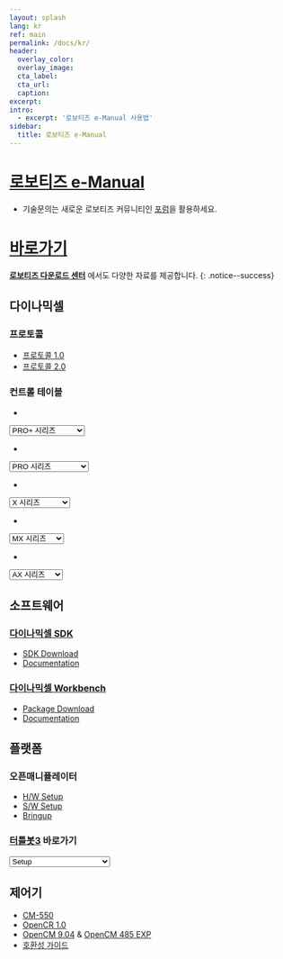 ```yaml
---
layout: splash
lang: kr
ref: main
permalink: /docs/kr/
header:
  overlay_color:
  overlay_image:
  cta_label:
  cta_url:
  caption:
excerpt:
intro:
  - excerpt: '로보티즈 e-Manual 사용법'
sidebar:
  title: 로보티즈 e-Manual
---
```


# [로보티즈 e-Manual](#로보티즈-e-manual)

- 기술문의는 새로운 로보티즈 커뮤니티인 [포럼]을 활용하세요.

# [바로가기](#바로가기)

**[로보티즈 다운로드 센터]** 에서도 다양한 자료를 제공합니다.
{: .notice--success}

## 다이나믹셀

### 프로토콜
- [프로토콜 1.0](/docs/kr/dxl/protocol1/)
- [프로토콜 2.0](/docs/kr/dxl/protocol2/)

### 컨트롤 테이블

-
<select id="pro_plus_ctrl_table_select" onchange="window.location.href=this.value;">
    <option selected disabled hidden>PRO+ 시리즈</option>
    <option value="/docs/kr/dxl/pro_plus/ph54-200-s500-r/#eeprom-영역">PH54-200-S500-R</option>
    <option value="/docs/kr/dxl/pro_plus/ph54-100-s500-r/#eeprom-영역">PH54-100-S500-R</option>
    <option value="/docs/kr/dxl/pro_plus/ph42-020-s300-r/#eeprom-영역">PH42-020-S300-R</option>
    <option value="/docs/kr/dxl/pro_plus/pm54-060-s250-r/#eeprom-영역">PM54-060-S250-R</option>
    <option value="/docs/kr/dxl/pro_plus/pm54-040-s250-r/#eeprom-영역">M54P-050-S250-R</option>
    <option value="/docs/kr/dxl/pro_plus/pm42-010-s260-r/#eeprom-영역">PM42-010-S260-R</option>
</select>

-
<select id="pro_ctrl_table_select" onchange="window.location.href=this.value;">
    <option selected disabled hidden>PRO 시리즈</option>
    <option value="/docs/kr/dxl/pro/h54-200-s500-ra/#eeprom-영역">H54-200-S500-R(A)</option>
    <option value="/docs/kr/dxl/pro/h54-100-s500-ra/#eeprom-영역">H54-100-S500-R(A)</option>
    <option value="/docs/kr/dxl/pro/h42-20-s300-ra/#eeprom-영역">H42-20-S300-R(A)</option>
    <option value="/docs/kr/dxl/pro/m54-60-s250-ra/#eeprom-영역">M54-60-S250-R(A)</option>
    <option value="/docs/kr/dxl/pro/m54-40-s250-ra/#eeprom-영역">M54-40-S250-R(A)</option>
    <option value="/docs/kr/dxl/pro/m42-10-s260-ra/#eeprom-영역">M42-10-S260-R(A)</option>
    <option value="/docs/kr/dxl/pro/h54-200-s500-r/#eeprom-영역">H54-200-S500-R</option>
    <option value="/docs/kr/dxl/pro/h54-100-s500-r/#eeprom-영역">H54-100-S500-R</option>
    <option value="/docs/kr/dxl/pro/h42-20-s300-r/#eeprom-영역">H42-20-S300-R</option>
    <option value="/docs/kr/dxl/pro/m54-60-s250-r/#eeprom-영역">M54-60-S250-R</option>
    <option value="/docs/kr/dxl/pro/m54-40-s250-r/#eeprom-영역">M54-40-S250-R</option>
    <option value="/docs/kr/dxl/pro/m42-10-s260-r/#eeprom-영역">M42-10-S260-R</option>
    <option value="/docs/kr/dxl/pro/l54-50-s500-r/#eeprom-영역">L54-50-S500-R</option>
    <option value="/docs/kr/dxl/pro/l54-50-s290-r/#eeprom-영역">L54-50-S290-R</option>
    <option value="/docs/kr/dxl/pro/l54-30-s500-r/#eeprom-영역">L54-30-S500-R</option>
    <option value="/docs/kr/dxl/pro/l54-30-s400-r/#eeprom-영역">L54-30-S400-R</option>
    <option value="/docs/kr/dxl/pro/l42-10-s300-r/#eeprom-영역">L42-10-S300-R</option>
</select>

-
<select id="x_ctrl_table_select" onchange="window.location.href=this.value;">
    <option selected disabled hidden>X 시리즈</option>
    <option value="/docs/kr/dxl/x/xl320/#eeprom-영역">XL-320</option>
    <option value="/docs/kr/dxl/x/xl430-w250/#eeprom-영역">XL430-W250</option>
    <option value="/docs/kr/dxl/x/2xl430-w250/#eeprom-영역">2XL430-W250</option>
    <option value="/docs/kr/dxl/x/xc430-w150/#eeprom-영역">XC430-W150</option>
    <option value="/docs/kr/dxl/x/xc430-w240/#eeprom-영역">XC430-W240</option>
    <option value="/docs/kr/dxl/x/xm430-w210/#eeprom-영역">XM430-W210</option>
    <option value="/docs/kr/dxl/x/xm430-w350/#eeprom-영역">XM430-W350</option>
    <option value="/docs/kr/dxl/x/xm540-w150/#eeprom-영역">XM540-W150</option>
    <option value="/docs/kr/dxl/x/xm540-w270/#eeprom-영역">XM540-W270</option>
    <option value="/docs/kr/dxl/x/xh430-w210/#eeprom-영역">XH430-W210</option>
    <option value="/docs/kr/dxl/x/xh430-w350/#eeprom-영역">XH430-W350</option>
    <option value="/docs/kr/dxl/x/xh430-v210/#eeprom-영역">XH430-V210</option>
    <option value="/docs/kr/dxl/x/xh430-v350/#eeprom-영역">XH430-V350</option>
    <option value="/docs/kr/dxl/x/xh540-w150/#eeprom-영역">XH540-W150</option>
    <option value="/docs/kr/dxl/x/xh540-w270/#eeprom-영역">XH540-W270</option>
    <option value="/docs/kr/dxl/x/xh540-v150/#eeprom-영역">XH540-V150</option>
    <option value="/docs/kr/dxl/x/xh540-v270/#eeprom-영역">XH540-V270</option>
</select>

-
<select id="mx_ctrl_table_select" onchange="window.location.href=this.value;">
    <option selected disabled hidden>MX 시리즈</option>
    <option value="/docs/kr/dxl/mx/mx-12w/#eeprom-영역">MX-12W</option>
    <option value="/docs/kr/dxl/mx/mx-28/#eeprom-영역">MX-28</option>
    <option value="/docs/kr/dxl/mx/mx-64/#eeprom-영역">MX-64</option>
    <option value="/docs/kr/dxl/mx/mx-106/#eeprom-영역">MX-106</option>
    <option value="/docs/kr/dxl/mx/mx-28-2/#eeprom-영역">MX-28(2.0)</option>
    <option value="/docs/kr/dxl/mx/mx-64-2/#eeprom-영역">MX-64(2.0)</option>
    <option value="/docs/kr/dxl/mx/mx-106-2/#eeprom-영역">MX-106(2.0)</option>
</select>

-
<select id="ax_ctrl_table_select" onchange="window.location.href=this.value;">
    <option selected disabled hidden>AX 시리즈</option>
    <option value="/docs/kr/dxl/ax/ax-12w/#eeprom-영역">AX-12W</option>
    <option value="/docs/kr/dxl/ax/ax-12a/#eeprom-영역">AX-12+/12A</option>
    <option value="/docs/kr/dxl/ax/ax-18a/#eeprom-영역">AX-18F/18A</option>
</select>

## 소프트웨어

### [다이나믹셀 SDK](#다이나믹셀-sdk)
- [SDK Download](https://github.com/ROBOTIS-GIT/DynamixelSDK/releases)
- [Documentation](/docs/en/software/dynamixel/dynamixel_sdk/overview/)

### [다이나믹셀 Workbench](#다이나믹셀-workbench)
- [Package Download](https://github.com/ROBOTIS-GIT/dynamixel-workbench)
- [Documentation](/docs/en/software/dynamixel/dynamixel_workbench/)

## 플랫폼

### 오픈매니퓰레이터
- [H/W Setup](/docs/en/platform/openmanipulator/#hardware-setup)
- [S/W Setup](/docs/en/platform/openmanipulator/#software-setup)
- [Bringup](/docs/en/platform/openmanipulator/#software-setup)

### [터틀봇3](#터틀봇3) 바로가기
<select id="turtlebot3_select" onchange="window.location.href=this.value;">
    <option value="/docs/en/platform/turtlebot3/setup/#setup">Setup</option>
    <option value="/docs/en/platform/turtlebot3/bringup/#bringup">Bring Up</option>
    <option value="/docs/en/platform/turtlebot3/basic_operation/#basic-operation">Basic Operation</option>
    <option value="/docs/en/platform/turtlebot3/slam/#slam">SLAM</option>
    <option value="/docs/en/platform/turtlebot3/navigation/#navigation">NAVIGATION</option>
    <option value="/docs/en/platform/turtlebot3/simulation/#simulation">SIMULATION</option>
    <option value="/docs/en/platform/turtlebot3/manipulation/#manipulation">MANIPULATION</option>
    <option value="/docs/en/platform/turtlebot3/autonomous_driving/#autonomous-driving">AUTONOMOUS DRIVING</option>
    <option value="/docs/en/platform/turtlebot3/machine_learning/#machine-learning">MACHINE LEARNING</option>
    <option value="/docs/en/platform/turtlebot3/learn/#learn">Lectures(Learn)</option>
</select>

## 제어기
- [CM-550](/docs/kr/parts/controller/cm-550/)
- [OpenCR 1.0](/docs/kr/parts/controller/opencr10/)
- [OpenCM 9.04](/docs/kr/parts/controller/opencm904/) & [OpenCM 485 EXP](/docs/kr/parts/controller/opencm485exp/)
- [호환성 가이드](/docs/kr/parts/controller/controller_compatibility/)



[AX-12W]: /docs/kr/dxl/ax/ax-12w/#eeprom-영역
[AX-12+/12A]: /docs/kr/dxl/ax/ax-12a/#eeprom-영역
[AX-18F/18A]: /docs/kr/dxl/ax/ax-18a/#eeprom-영역
[EX-106]: /docs/kr/dxl/ex/ex-106+/#eeprom-영역
[DX-113]: /docs/kr/dxl/dx/dx-113/#eeprom-영역
[DX-116]: /docs/kr/dxl/dx/dx-116/#eeprom-영역
[DX-117]: /docs/kr/dxl/dx/dx-117/#eeprom-영역
[RX-10]: /docs/kr/dxl/rx/rx-10/#eeprom-영역
[RX-24F]: /docs/kr/dxl/rx/rx-24f/#eeprom-영역
[RX-28]: /docs/kr/dxl/rx/rx-28/#eeprom-영역
[RX-64]: /docs/kr/dxl/rx/rx-64/#eeprom-영역
[MX-12W]: /docs/kr/dxl/mx/mx-12w/#eeprom-영역
[MX-28]: /docs/kr/dxl/mx/mx-28/#eeprom-영역
[MX-28(2.0)]: /docs/kr/dxl/mx/mx-28-2/#eeprom-영역
[MX-64]: /docs/kr/dxl/mx/mx-64/#eeprom-영역
[MX-64(2.0)]: /docs/kr/dxl/mx/mx-64-2/#eeprom-영역
[MX-106]: /docs/kr/dxl/mx/mx-106/#eeprom-영역
[MX-106(2.0)]: /docs/kr/dxl/mx/mx-106-2/#eeprom-영역
[XL320]: /docs/kr/dxl/x/xl320/#eeprom-영역
[XL430-W250]: /docs/kr/dxl/x/xl430-w250/#eeprom-영역
[XM430-W210]: /docs/kr/dxl/x/xm430-w210/#eeprom-영역
[XM430-W350]: /docs/kr/dxl/x/xm430-w350/#eeprom-영역
[XH430-W210]: /docs/kr/dxl/x/xh430-w210/#eeprom-영역
[XM540-W150]: /docs/kr/dxl/x/xm540-w150/#eeprom-영역
[XM540-W270]: /docs/kr/dxl/x/xm540-w270/#eeprom-영역
[XH430-W350]: /docs/kr/dxl/x/xh430-w350/#eeprom-영역
[XH430-V210]: /docs/kr/dxl/x/xh430-v210/#eeprom-영역
[XH430-V350]: /docs/kr/dxl/x/xh430-v350/#eeprom-영역
[H54-200-S500-R]: /docs/kr/dxl/pro/h54-200-s500-r/#eeprom-영역
[H54-100-S500-R]: /docs/kr/dxl/pro/h54-100-s500-r/#eeprom-영역
[H42-20-S300-R]: /docs/kr/dxl/pro/h42-20-s300-r/#eeprom-영역
[M54-60-S250-R]: /docs/kr/dxl/pro/m54-60-s250-r/#eeprom-영역
[M54-40-S250-R]: /docs/kr/dxl/pro/m54-40-s250-r/#eeprom-영역
[M42-10-S260-R]: /docs/kr/dxl/pro/m42-10-s260-r/#eeprom-영역
[L54-50-S500-R]: /docs/kr/dxl/pro/l54-50-s500-r/#eeprom-영역
[L54-50-S290-R]: /docs/kr/dxl/pro/l54-50-s290-r/#eeprom-영역
[L54-30-S500-R]: /docs/kr/dxl/pro/l54-30-s500-r/#eeprom-영역
[L54-30-S400-R]: /docs/kr/dxl/pro/l54-30-s400-r/#eeprom-영역
[L42-10-S300-R]: /docs/kr/dxl/pro/l42-10-s300-r/#eeprom-영역
[포럼]: http://www.robotis.com/service/forum.php
[로보티즈 다운로드 센터]: http://www.robotis.com/service/downloadcenter.php
